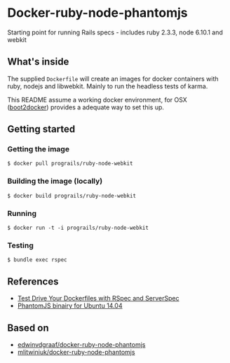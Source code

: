 # Docker-ruby-node-phantomjs

Starting point for running Rails specs - includes ruby 2.3.3, node 6.10.1 and
webkit

## What's inside

The supplied `Dockerfile` will create an images for docker containers
with ruby, nodejs and libwebkit. Mainly to run the headless tests of karma.

This README assume a working docker environment,
for OSX ([boot2docker](http://boot2docker.io/)) provides a adequate way to set this up.

## Getting started

### Getting the image

```
$ docker pull prograils/ruby-node-webkit
```

### Building the image (locally)

```
$ docker build prograils/ruby-node-webkit
```

### Running

```
$ docker run -t -i prograils/ruby-node-webkit
```

### Testing
```
$ bundle exec rspec
```


## References

* [Test Drive Your Dockerfiles with RSpec and ServerSpec](https://robots.thoughtbot.com/tdd-your-dockerfiles-with-rspec-and-serverspec)
* [PhantomJS binairy for Ubuntu 14.04](https://github.com/edwinvdgraaf/phantomjs-build)

## Based on

* [edwinvdgraaf/docker-ruby-node-phantomjs](https://github.com/edwinvdgraaf/docker-ruby-node-phantomjs)
* [mlitwiniuk/docker-ruby-node-phantomjs](https://github.com/mlitwiniuk/docker-ruby-node-phantomjs)
